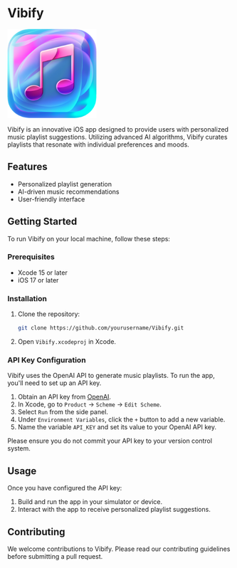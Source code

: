 # Vibify

<img src="Vibify/Resources/Assets.xcassets/AppIcon.appiconset/vibifyicon-1024.png" width="200" height="200" />

Vibify is an innovative iOS app designed to provide users with personalized music playlist suggestions. Utilizing advanced AI algorithms, Vibify curates playlists that resonate with individual preferences and moods.

## Features

- Personalized playlist generation
- AI-driven music recommendations
- User-friendly interface

## Getting Started

To run Vibify on your local machine, follow these steps:

### Prerequisites

- Xcode 15 or later
- iOS 17 or later

### Installation

1. Clone the repository:
   ```bash
   git clone https://github.com/yourusername/Vibify.git
   ```
2. Open `Vibify.xcodeproj` in Xcode.

### API Key Configuration

Vibify uses the OpenAI API to generate music playlists. To run the app, you'll need to set up an API key.

1. Obtain an API key from [OpenAI](https://openai.com/).
2. In Xcode, go to `Product` -> `Scheme` -> `Edit Scheme`.
3. Select `Run` from the side panel.
4. Under `Environment Variables`, click the `+` button to add a new variable.
5. Name the variable `API_KEY` and set its value to your OpenAI API key.

Please ensure you do not commit your API key to your version control system.

## Usage

Once you have configured the API key:

1. Build and run the app in your simulator or device.
2. Interact with the app to receive personalized playlist suggestions.

## Contributing

We welcome contributions to Vibify. Please read our contributing guidelines before submitting a pull request.

```